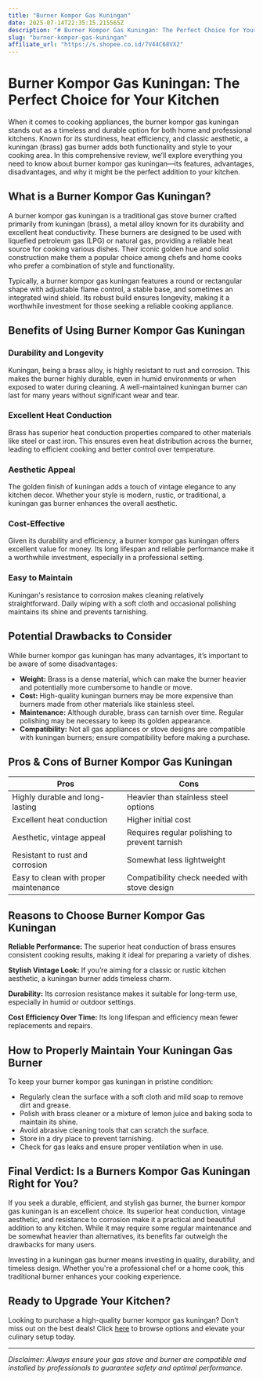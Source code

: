 ```yaml
---
title: "Burner Kompor Gas Kuningan"
date: 2025-07-14T22:35:15.215565Z
description: "# Burner Kompor Gas Kuningan: The Perfect Choice for Your Kitchen..."
slug: "burner-kompor-gas-kuningan"
affiliate_url: "https://s.shopee.co.id/7V44C68VX2"
---
```

# Burner Kompor Gas Kuningan: The Perfect Choice for Your Kitchen

When it comes to cooking appliances, the burner kompor gas kuningan stands out as a timeless and durable option for both home and professional kitchens. Known for its sturdiness, heat efficiency, and classic aesthetic, a kuningan (brass) gas burner adds both functionality and style to your cooking area. In this comprehensive review, we’ll explore everything you need to know about burner kompor gas kuningan—its features, advantages, disadvantages, and why it might be the perfect addition to your kitchen.

## What is a Burner Kompor Gas Kuningan?

A burner kompor gas kuningan is a traditional gas stove burner crafted primarily from kuningan (brass), a metal alloy known for its durability and excellent heat conductivity. These burners are designed to be used with liquefied petroleum gas (LPG) or natural gas, providing a reliable heat source for cooking various dishes. Their iconic golden hue and solid construction make them a popular choice among chefs and home cooks who prefer a combination of style and functionality.

Typically, a burner kompor gas kuningan features a round or rectangular shape with adjustable flame control, a stable base, and sometimes an integrated wind shield. Its robust build ensures longevity, making it a worthwhile investment for those seeking a reliable cooking appliance.

## Benefits of Using Burner Kompor Gas Kuningan

### Durability and Longevity

Kuningan, being a brass alloy, is highly resistant to rust and corrosion. This makes the burner highly durable, even in humid environments or when exposed to water during cleaning. A well-maintained kuningan burner can last for many years without significant wear and tear.

### Excellent Heat Conduction

Brass has superior heat conduction properties compared to other materials like steel or cast iron. This ensures even heat distribution across the burner, leading to efficient cooking and better control over temperature.

### Aesthetic Appeal

The golden finish of kuningan adds a touch of vintage elegance to any kitchen decor. Whether your style is modern, rustic, or traditional, a kuningan gas burner enhances the overall aesthetic.

### Cost-Effective

Given its durability and efficiency, a burner kompor gas kuningan offers excellent value for money. Its long lifespan and reliable performance make it a worthwhile investment, especially in a professional setting.

### Easy to Maintain

Kuningan's resistance to corrosion makes cleaning relatively straightforward. Daily wiping with a soft cloth and occasional polishing maintains its shine and prevents tarnishing.

## Potential Drawbacks to Consider

While burner kompor gas kuningan has many advantages, it’s important to be aware of some disadvantages:

- **Weight:** Brass is a dense material, which can make the burner heavier and potentially more cumbersome to handle or move.
- **Cost:** High-quality kuningan burners may be more expensive than burners made from other materials like stainless steel.
- **Maintenance:** Although durable, brass can tarnish over time. Regular polishing may be necessary to keep its golden appearance.
- **Compatibility:** Not all gas appliances or stove designs are compatible with kuningan burners; ensure compatibility before making a purchase.

## Pros & Cons of Burner Kompor Gas Kuningan

| Pros                                    | Cons                                   |
|-----------------------------------------|----------------------------------------|
| Highly durable and long-lasting       | Heavier than stainless steel options |
| Excellent heat conduction             | Higher initial cost                   |
| Aesthetic, vintage appeal             | Requires regular polishing to prevent tarnish |
| Resistant to rust and corrosion      | Somewhat less lightweight             |
| Easy to clean with proper maintenance | Compatibility check needed with stove design |

## Reasons to Choose Burner Kompor Gas Kuningan

**Reliable Performance:** The superior heat conduction of brass ensures consistent cooking results, making it ideal for preparing a variety of dishes.

**Stylish Vintage Look:** If you’re aiming for a classic or rustic kitchen aesthetic, a kuningan burner adds timeless charm.

**Durability:** Its corrosion resistance makes it suitable for long-term use, especially in humid or outdoor settings.

**Cost Efficiency Over Time:** Its long lifespan and efficiency mean fewer replacements and repairs.

## How to Properly Maintain Your Kuningan Gas Burner

To keep your burner kompor gas kuningan in pristine condition:

- Regularly clean the surface with a soft cloth and mild soap to remove dirt and grease.
- Polish with brass cleaner or a mixture of lemon juice and baking soda to maintain its shine.
- Avoid abrasive cleaning tools that can scratch the surface.
- Store in a dry place to prevent tarnishing.
- Check for gas leaks and ensure proper ventilation when in use.

## Final Verdict: Is a Burners Kompor Gas Kuningan Right for You?

If you seek a durable, efficient, and stylish gas burner, the burner kompor gas kuningan is an excellent choice. Its superior heat conduction, vintage aesthetic, and resistance to corrosion make it a practical and beautiful addition to any kitchen. While it may require some regular maintenance and be somewhat heavier than alternatives, its benefits far outweigh the drawbacks for many users.

Investing in a kuningan gas burner means investing in quality, durability, and timeless design. Whether you're a professional chef or a home cook, this traditional burner enhances your cooking experience.

## Ready to Upgrade Your Kitchen?

Looking to purchase a high-quality burner kompor gas kuningan? Don’t miss out on the best deals! Click [here](https://s.shopee.co.id/7V44C68VX2) to browse options and elevate your culinary setup today.

---

*Disclaimer: Always ensure your gas stove and burner are compatible and installed by professionals to guarantee safety and optimal performance.*